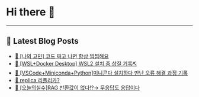 # Hi there 👋
---
## 📕 Latest Blog Posts
- [📖 [나의 고민] 코드 짜고 나면 항상 찝찝해요](https://honge1122.tistory.com/124)
- [📖  [WSL+Docker Desktop] WSL2 설치 중 삽질 기록⛏](https://honge1122.tistory.com/123)
- [📖  [VSCode+Miniconda+Python]미니콘다 설치하다 만난 오류 해결 과정 기록](https://honge1122.tistory.com/122)
- [📖 replica 리플리카?](https://honge1122.tistory.com/121)
- [📖 [오늘의실수]RAG 반환값이 없다⁉️&rarr; 무응답도 응답이다](https://honge1122.tistory.com/120)
